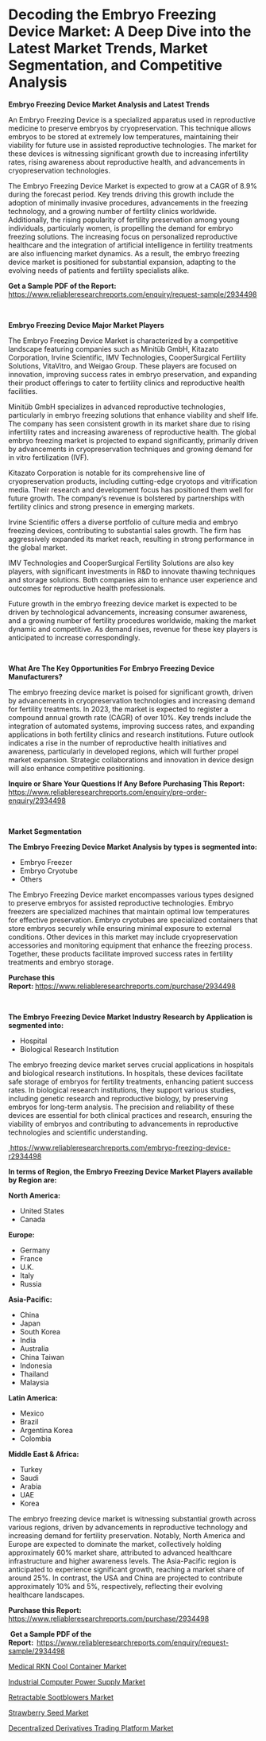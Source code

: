 <p><h1>Decoding the Embryo Freezing Device Market: A Deep Dive into the Latest Market Trends, Market Segmentation, and Competitive Analysis</h1></p><p><strong>Embryo Freezing Device Market Analysis and Latest Trends</strong></p>
<p><p>An Embryo Freezing Device is a specialized apparatus used in reproductive medicine to preserve embryos by cryopreservation. This technique allows embryos to be stored at extremely low temperatures, maintaining their viability for future use in assisted reproductive technologies. The market for these devices is witnessing significant growth due to increasing infertility rates, rising awareness about reproductive health, and advancements in cryopreservation technologies.</p><p>The Embryo Freezing Device Market is expected to grow at a CAGR of 8.9% during the forecast period. Key trends driving this growth include the adoption of minimally invasive procedures, advancements in the freezing technology, and a growing number of fertility clinics worldwide. Additionally, the rising popularity of fertility preservation among young individuals, particularly women, is propelling the demand for embryo freezing solutions. The increasing focus on personalized reproductive healthcare and the integration of artificial intelligence in fertility treatments are also influencing market dynamics. As a result, the embryo freezing device market is positioned for substantial expansion, adapting to the evolving needs of patients and fertility specialists alike.</p></p>
<p><strong>Get a Sample PDF of the Report:&nbsp;</strong> <a href="https://www.reliableresearchreports.com/enquiry/request-sample/2934498?utm_campaign=115&utm_medium=2&utm_source=Github&utm_content=ia&utm_term=13032025&utm_id=embryo-freezing-device">https://www.reliableresearchreports.com/enquiry/request-sample/2934498</a></p>
<p>&nbsp;</p>
<p><strong>Embryo Freezing Device Major Market Players</strong></p>
<p><p>The Embryo Freezing Device Market is characterized by a competitive landscape featuring companies such as Minitüb GmbH, Kitazato Corporation, Irvine Scientific, IMV Technologies, CooperSurgical Fertility Solutions, VitaVitro, and Weigao Group. These players are focused on innovation, improving success rates in embryo preservation, and expanding their product offerings to cater to fertility clinics and reproductive health facilities.</p><p>Minitüb GmbH specializes in advanced reproductive technologies, particularly in embryo freezing solutions that enhance viability and shelf life. The company has seen consistent growth in its market share due to rising infertility rates and increasing awareness of reproductive health. The global embryo freezing market is projected to expand significantly, primarily driven by advancements in cryopreservation techniques and growing demand for in vitro fertilization (IVF). </p><p>Kitazato Corporation is notable for its comprehensive line of cryopreservation products, including cutting-edge cryotops and vitrification media. Their research and development focus has positioned them well for future growth. The company’s revenue is bolstered by partnerships with fertility clinics and strong presence in emerging markets.</p><p>Irvine Scientific offers a diverse portfolio of culture media and embryo freezing devices, contributing to substantial sales growth. The firm has aggressively expanded its market reach, resulting in strong performance in the global market.</p><p>IMV Technologies and CooperSurgical Fertility Solutions are also key players, with significant investments in R&D to innovate thawing techniques and storage solutions. Both companies aim to enhance user experience and outcomes for reproductive health professionals.</p><p>Future growth in the embryo freezing device market is expected to be driven by technological advancements, increasing consumer awareness, and a growing number of fertility procedures worldwide, making the market dynamic and competitive. As demand rises, revenue for these key players is anticipated to increase correspondingly.</p></p>
<p>&nbsp;</p>
<p><strong>What Are The Key Opportunities For Embryo Freezing Device Manufacturers?</strong></p>
<p><p>The embryo freezing device market is poised for significant growth, driven by advancements in cryopreservation technologies and increasing demand for fertility treatments. In 2023, the market is expected to register a compound annual growth rate (CAGR) of over 10%. Key trends include the integration of automated systems, improving success rates, and expanding applications in both fertility clinics and research institutions. Future outlook indicates a rise in the number of reproductive health initiatives and awareness, particularly in developed regions, which will further propel market expansion. Strategic collaborations and innovation in device design will also enhance competitive positioning.</p></p>
<p><strong>Inquire or Share Your Questions If Any Before Purchasing This Report:</strong> <a href="https://www.reliableresearchreports.com/enquiry/pre-order-enquiry/2934498?utm_campaign=115&utm_medium=2&utm_source=Github&utm_content=ia&utm_term=13032025&utm_id=embryo-freezing-device">https://www.reliableresearchreports.com/enquiry/pre-order-enquiry/2934498</a></p>
<p>&nbsp;</p>
<p><strong>Market Segmentation</strong></p>
<p><strong>The Embryo Freezing Device Market Analysis by types is segmented into:</strong></p>
<p><ul><li>Embryo Freezer</li><li>Embryo Cryotube</li><li>Others</li></ul></p>
<p><p>The Embryo Freezing Device market encompasses various types designed to preserve embryos for assisted reproductive technologies. Embryo freezers are specialized machines that maintain optimal low temperatures for effective preservation. Embryo cryotubes are specialized containers that store embryos securely while ensuring minimal exposure to external conditions. Other devices in this market may include cryopreservation accessories and monitoring equipment that enhance the freezing process. Together, these products facilitate improved success rates in fertility treatments and embryo storage.</p></p>
<p><strong>Purchase this Report:&nbsp;</strong><a href="https://www.reliableresearchreports.com/purchase/2934498?utm_campaign=115&utm_medium=2&utm_source=Github&utm_content=ia&utm_term=13032025&utm_id=embryo-freezing-device">https://www.reliableresearchreports.com/purchase/2934498</a></p>
<p>&nbsp;</p>
<p><strong>The Embryo Freezing Device Market Industry Research by Application is segmented into:</strong></p>
<p><ul><li>Hospital</li><li>Biological Research Institution</li></ul></p>
<p><p>The embryo freezing device market serves crucial applications in hospitals and biological research institutions. In hospitals, these devices facilitate safe storage of embryos for fertility treatments, enhancing patient success rates. In biological research institutions, they support various studies, including genetic research and reproductive biology, by preserving embryos for long-term analysis. The precision and reliability of these devices are essential for both clinical practices and research, ensuring the viability of embryos and contributing to advancements in reproductive technologies and scientific understanding.</p></p>
<p><a href="https://www.reliableresearchreports.com/embryo-freezing-device-r2934498?utm_campaign=115&utm_medium=2&utm_source=Github&utm_content=ia&utm_term=13032025&utm_id=embryo-freezing-device">&nbsp;https://www.reliableresearchreports.com/embryo-freezing-device-r2934498</a></p>
<p><strong>In terms of Region, the Embryo Freezing Device Market Players available by Region are:</strong></p>
<p>
    <p> <strong> North America: </strong>
        <ul>
            <li>United States</li>
            <li>Canada</li>
        </ul>
        </p> 
    <p> <strong> Europe: </strong>
        <ul>
            <li>Germany</li>
            <li>France</li>
            <li>U.K.</li>
            <li>Italy</li>
            <li>Russia</li>
        </ul>
        </p> 
    <p> <strong> Asia-Pacific: </strong>
        <ul>
            <li>China</li>
            <li>Japan</li>
            <li>South Korea</li>
            <li>India</li>
            <li>Australia</li>
            <li>China Taiwan</li>
            <li>Indonesia</li>
            <li>Thailand</li>
            <li>Malaysia</li>
        </ul>
        </p> 
    <p> <strong> Latin America: </strong>
        <ul>
            <li>Mexico</li>
            <li>Brazil</li>
            <li>Argentina Korea</li>
            <li>Colombia</li>
        </ul>
        </p> 
    <p> <strong> Middle East & Africa: </strong>
        <ul>
            <li>Turkey</li>
            <li>Saudi</li>
            <li>Arabia</li>
            <li>UAE</li>
            <li>Korea</li>
        </ul>
    </p>
    </p>
<p><p>The embryo freezing device market is witnessing substantial growth across various regions, driven by advancements in reproductive technology and increasing demand for fertility preservation. Notably, North America and Europe are expected to dominate the market, collectively holding approximately 60% market share, attributed to advanced healthcare infrastructure and higher awareness levels. The Asia-Pacific region is anticipated to experience significant growth, reaching a market share of around 25%. In contrast, the USA and China are projected to contribute approximately 10% and 5%, respectively, reflecting their evolving healthcare landscapes.</p></p>
<p><strong>Purchase this Report: </strong><a href="https://www.reliableresearchreports.com/purchase/2934498?utm_campaign=115&utm_medium=2&utm_source=Github&utm_content=ia&utm_term=13032025&utm_id=embryo-freezing-device">https://www.reliableresearchreports.com/purchase/2934498</a></p>
<p>&nbsp;<strong>Get a Sample PDF of the Report:&nbsp;&nbsp;</strong><a href="https://www.reliableresearchreports.com/enquiry/request-sample/2934498?utm_campaign=115&utm_medium=2&utm_source=Github&utm_content=ia&utm_term=13032025&utm_id=embryo-freezing-device">https://www.reliableresearchreports.com/enquiry/request-sample/2934498</a></p>
<p><strong></strong></p>
<p><p><a href="https://github.com/storcweithzg/Market-Research-Report-List-1/blob/main/medical-rkn-cool-container-market.md?utm_campaign=115&utm_medium=2&utm_source=Github&utm_content=ia&utm_term=13032025&utm_id=embryo-freezing-device">Medical RKN Cool Container Market</a></p><p><a href="https://github.com/dafertsuria/Market-Research-Report-List-1/blob/main/industrial-computer-power-supply-market.md?utm_campaign=115&utm_medium=2&utm_source=Github&utm_content=ia&utm_term=13032025&utm_id=embryo-freezing-device">Industrial Computer Power Supply Market</a></p><p><a href="https://github.com/azorrotutus/Market-Research-Report-List-1/blob/main/retractable-sootblowers-market.md?utm_campaign=115&utm_medium=2&utm_source=Github&utm_content=ia&utm_term=13032025&utm_id=embryo-freezing-device">Retractable Sootblowers Market</a></p><p><a href="https://github.com/shroffuhpa/Market-Research-Report-List-1/blob/main/strawberry-seed-market.md?utm_campaign=115&utm_medium=2&utm_source=Github&utm_content=ia&utm_term=13032025&utm_id=embryo-freezing-device">Strawberry Seed Market</a></p><p><a href="https://github.com/seibttullyjh/Market-Research-Report-List-1/blob/main/decentralized-derivatives-trading-platform-market.md?utm_campaign=115&utm_medium=2&utm_source=Github&utm_content=ia&utm_term=13032025&utm_id=embryo-freezing-device">Decentralized Derivatives Trading Platform Market</a></p></p>